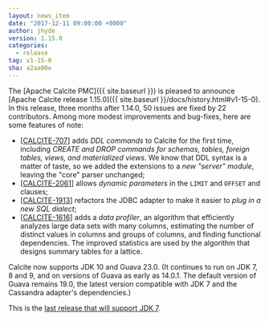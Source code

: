 ```yaml
---
layout: news_item
date: "2017-12-11 09:00:00 +0000"
author: jhyde
version: 1.15.0
categories:
  - release
tag: v1-15-0
sha: a2aa00e
---
```


<!--
{% comment %}
Licensed to the Apache Software Foundation (ASF) under one or more
contributor license agreements.  See the NOTICE file distributed with
this work for additional information regarding copyright ownership.
The ASF licenses this file to you under the Apache License, Version 2.0
(the "License"); you may not use this file except in compliance with
the License.  You may obtain a copy of the License at

http://www.apache.org/licenses/LICENSE-2.0

Unless required by applicable law or agreed to in writing, software
distributed under the License is distributed on an "AS IS" BASIS,
WITHOUT WARRANTIES OR CONDITIONS OF ANY KIND, either express or implied.
See the License for the specific language governing permissions and
limitations under the License.
{% endcomment %}
-->

The [Apache Calcite PMC]({{ site.baseurl }}) is pleased to announce [Apache Calcite release 1.15.0]({{ site.baseurl }}/docs/history.html#v1-15-0). In this release, three months after 1.14.0, 50 issues are fixed by 22 contributors. Among more modest improvements and bug-fixes, here are some features of note:

* [<a href="https://issues.apache.org/jira/browse/CALCITE-707">CALCITE-707</a>] adds *DDL commands* to Calcite for the first time, including *CREATE and DROP commands for schemas, tables, foreign tables, views, and materialized views*. We know that DDL syntax is a matter of taste, so we added the extensions to a *new "server" module*, leaving the "core" parser unchanged;
* [<a href="https://issues.apache.org/jira/browse/CALCITE-2061">CALCITE-2061</a>] allows *dynamic parameters* in the `LIMIT` and `OFFSET` and clauses;
* [<a href="https://issues.apache.org/jira/browse/CALCITE-1913">CALCITE-1913</a>] refactors the JDBC adapter to make it easier to *plug in a new SQL dialect*;
* [<a href="https://issues.apache.org/jira/browse/CALCITE-1616">CALCITE-1616</a>] adds a *data profiler*, an algorithm that efficiently analyzes large data sets with many columns, estimating the number of distinct values in columns and groups of columns, and finding functional dependencies. The improved statistics are used by the algorithm that designs summary tables for a lattice.

Calcite now supports JDK 10 and Guava 23.0. (It continues to run on JDK 7, 8 and 9, and on versions of Guava as early as 14.0.1. The default version of Guava remains 19.0, the latest version compatible with JDK 7 and the Cassandra adapter's dependencies.)

This is the <a href="https://issues.apache.org/jira/browse/CALCITE-2027">last
release that will support JDK 7</a>.
